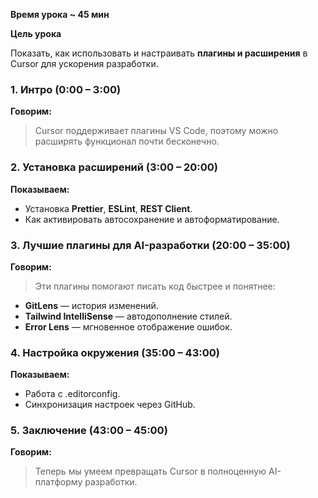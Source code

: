 
**Время урока ~ 45 мин**

**Цель урока**

Показать, как использовать и настраивать **плагины и расширения** в Cursor для ускорения разработки.

### **1. Интро (0:00 – 3:00)**

**Говорим:**

> Cursor поддерживает плагины VS Code, поэтому можно расширять функционал почти бесконечно.

### **2. Установка расширений (3:00 – 20:00)**

**Показываем:**

- Установка **Prettier**, **ESLint**, **REST Client**.
- Как активировать автосохранение и автоформатирование.

### **3. Лучшие плагины для AI-разработки (20:00 – 35:00)**

**Говорим:**  

> Эти плагины помогают писать код быстрее и понятнее:

- **GitLens** — история изменений.
- **Tailwind IntelliSense** — автодополнение стилей.
- **Error Lens** — мгновенное отображение ошибок.

### **4. Настройка окружения (35:00 – 43:00)**

**Показываем:**

- Работа с .editorconfig.
- Синхронизация настроек через GitHub.

### **5. Заключение (43:00 – 45:00)**

**Говорим:**

> Теперь мы умеем превращать Cursor в полноценную AI-платформу разработки.